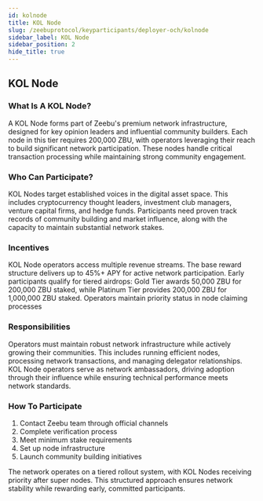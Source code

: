 ```yaml
---
id: kolnode
title: KOL Node
slug: /zeebuprotocol/keyparticipants/deployer-och/kolnode
sidebar_label: KOL Node
sidebar_position: 2
hide_title: true
---
```

<h2> KOL Node </h2>

### What Is A KOL Node?

A KOL Node forms part of Zeebu's premium network infrastructure, designed for key opinion leaders and influential community builders. Each node in this tier requires 200,000 ZBU, with operators leveraging their reach to build significant network participation. These nodes handle critical transaction processing while maintaining strong community engagement.

### Who Can Participate?

KOL Nodes target established voices in the digital asset space. This includes cryptocurrency thought leaders, investment club managers, venture capital firms, and hedge funds. Participants need proven track records of community building and market influence, along with the capacity to maintain substantial network stakes.

### Incentives

KOL Node operators access multiple revenue streams. The base reward structure delivers up to 45%+ APY for active network participation. Early participants qualify for tiered airdrops: Gold Tier awards 50,000 ZBU for 200,000 ZBU staked, while Platinum Tier provides 200,000 ZBU for 1,000,000 ZBU staked. Operators maintain priority status in node claiming processes

### Responsibilities

Operators must maintain robust network infrastructure while actively growing their communities. This includes running efficient nodes, processing network transactions, and managing delegator relationships. KOL Node operators serve as network ambassadors, driving adoption through their influence while ensuring technical performance meets network standards.

### How To Participate

1. Contact Zeebu team through official channels
2. Complete verification process
3. Meet minimum stake requirements
4. Set up node infrastructure
5. Launch community building initiatives

The network operates on a tiered rollout system, with KOL Nodes receiving priority after super nodes. This structured approach ensures network stability while rewarding early, committed participants.